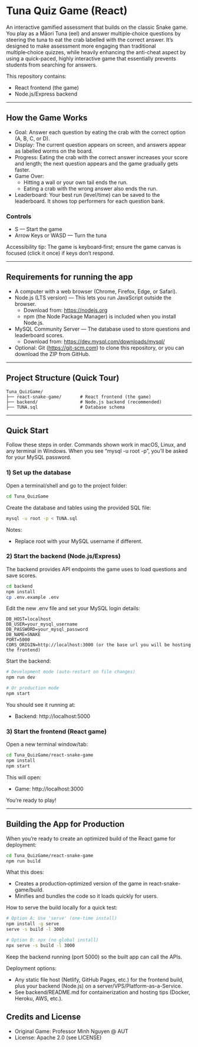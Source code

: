 # Tuna Quiz Game (React)

An interactive gamified assessment that builds on the classic Snake game. You play as a Māori Tuna (eel) and answer multiple‑choice questions by steering the tuna to eat the crab labelled with the correct answer. It’s designed to make assessment more engaging than traditional multiple‑choice quizzes, while heavily enhancing the anti-cheat aspect by using a quick-paced, highly interactive game that essentially prevents students from searching for answers.

This repository contains:
- React frontend (the game)
- Node.js/Express backend

---

## How the Game Works

- Goal: Answer each question by eating the crab with the correct option (A, B, C, or D).
- Display: The current question appears on screen, and answers appear as labelled worms on the board.
- Progress: Eating the crab with the correct answer increases your score and length; the next question appears and the game gradually gets faster.
- Game Over:
  - Hitting a wall or your own tail ends the run.
  - Eating a crab with the wrong answer also ends the run.
- Leaderboard: Your best run (level/time) can be saved to the leaderboard. It shows top performers for each question bank.

### Controls
- S — Start the game
- Arrow Keys or WASD — Turn the tuna


Accessibility tip: The game is keyboard‑first; ensure the game canvas is focused (click it once) if keys don’t respond.

---

## Requirements for running the app

- A computer with a web browser (Chrome, Firefox, Edge, or Safari).
- Node.js (LTS version) — This lets you run JavaScript outside the browser.
  - Download from: https://nodejs.org
  - npm (the Node Package Manager) is included when you install Node.js.
- MySQL Community Server — The database used to store questions and leaderboard scores.
  - Download from: https://dev.mysql.com/downloads/mysql/
- Optional: Git (https://git-scm.com) to clone this repository, or you can download the ZIP from GitHub.

---

## Project Structure (Quick Tour)

```
Tuna_QuizGame/
├── react-snake-game/       # React frontend (the game)
├── backend/                # Node.js backend (recommended)
├── TUNA.sql                # Database schema
```

---

## Quick Start

Follow these steps in order. Commands shown work in macOS, Linux, and any terminal in Windows. When you see “mysql -u root -p”, you’ll be asked for your MySQL password.

### 1) Set up the database

Open a terminal/shell and go to the project folder:
```bash
cd Tuna_QuizGame
```

Create the database and tables using the provided SQL file:
```bash
mysql -u root -p < TUNA.sql
```

Notes:
- Replace root with your MySQL username if different.

### 2) Start the backend (Node.js/Express)

The backend provides API endpoints the game uses to load questions and save scores.

```bash
cd backend
npm install
cp .env.example .env
```

Edit the new .env file and set your MySQL login details:
```
DB_HOST=localhost 
DB_USER=your_mysql_username
DB_PASSWORD=your_mysql_password
DB_NAME=SNAKE
PORT=5000
CORS_ORIGIN=http://localhost:3000 (or the base url you will be hosting the frontend)
```

Start the backend:
```bash
# Development mode (auto-restart on file changes)
npm run dev

# Or production mode
npm start
```

You should see it running at:
- Backend: http://localhost:5000

### 3) Start the frontend (React game)

Open a new terminal window/tab:
```bash
cd Tuna_QuizGame/react-snake-game
npm install
npm start
```

This will open:
- Game: http://localhost:3000

You’re ready to play!

---

## Building the App for Production

When you’re ready to create an optimized build of the React game for deployment:

```bash
cd Tuna_QuizGame/react-snake-game
npm run build
```

What this does:
- Creates a production‑optimized version of the game in react-snake-game/build.
- Minifies and bundles the code so it loads quickly for users.

How to serve the build locally for a quick test:
```bash
# Option A: Use 'serve' (one-time install)
npm install -g serve
serve -s build -l 3000

# Option B: npx (no global install)
npx serve -s build -l 3000
```

Keep the backend running (port 5000) so the built app can call the APIs.

Deployment options:
- Any static file host (Netlify, GitHub Pages, etc.) for the frontend build, plus your backend (Node.js) on a server/VPS/Platform-as-a-Service.
- See backend/README.md for containerization and hosting tips (Docker, Heroku, AWS, etc.).

## Credits and License

- Original Game: Professor Minh Nguyen @ AUT
- License: Apache 2.0 (see LICENSE)